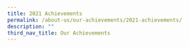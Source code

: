 ```yaml
---
title: 2021 Achievements
permalink: /about-us/our-achievements/2021-achievements/
description: ""
third_nav_title: Our Achievements
---
```

